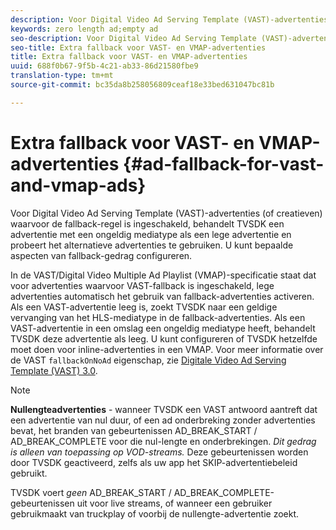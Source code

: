 ```yaml
---
description: Voor Digital Video Ad Serving Template (VAST)-advertenties (of creatieven) waarvoor de fallback-regel is ingeschakeld, behandelt TVSDK een advertentie met een ongeldig mediatype als een lege advertentie en probeert het alternatieve advertenties te gebruiken. U kunt bepaalde aspecten van fallback-gedrag configureren.
keywords: zero length ad;empty ad
seo-description: Voor Digital Video Ad Serving Template (VAST)-advertenties (of creatieven) waarvoor de fallback-regel is ingeschakeld, behandelt TVSDK een advertentie met een ongeldig mediatype als een lege advertentie en probeert het alternatieve advertenties te gebruiken. U kunt bepaalde aspecten van fallback-gedrag configureren.
seo-title: Extra fallback voor VAST- en VMAP-advertenties
title: Extra fallback voor VAST- en VMAP-advertenties
uuid: 688f0b67-9f5b-4c21-ab33-86d21580fbe9
translation-type: tm+mt
source-git-commit: bc35da8b258056809ceaf18e33bed631047bc81b

---
```



# Extra fallback voor VAST- en VMAP-advertenties {#ad-fallback-for-vast-and-vmap-ads}

Voor Digital Video Ad Serving Template (VAST)-advertenties (of creatieven) waarvoor de fallback-regel is ingeschakeld, behandelt TVSDK een advertentie met een ongeldig mediatype als een lege advertentie en probeert het alternatieve advertenties te gebruiken. U kunt bepaalde aspecten van fallback-gedrag configureren.

In de VAST/Digital Video Multiple Ad Playlist (VMAP)-specificatie staat dat voor advertenties waarvoor VAST-fallback is ingeschakeld, lege advertenties automatisch het gebruik van fallback-advertenties activeren. Als een VAST-advertentie leeg is, zoekt TVSDK naar een geldige vervanging van het HLS-mediatype in de fallback-advertenties. Als een VAST-advertentie in een omslag een ongeldig mediatype heeft, behandelt TVSDK deze advertentie als leeg. U kunt configureren of TVSDK hetzelfde moet doen voor inline-advertenties in een VMAP. Voor meer informatie over de VAST `fallbackOnNoAd` eigenschap, zie [Digitale Video Ad Serving Template (VAST) 3.0](https://www.iab.net/guidelines/508676/digitalvideo/vsuite/vast).

>[!NOTE]
>
>**Nullengteadvertenties** - wanneer TVSDK een VAST antwoord aantreft dat een advertentie van nul duur, of een ad onderbreking zonder advertenties bevat, het branden van gebeurtenissen AD_BREAK_START / AD_BREAK_COMPLETE voor die nul-lengte en onderbrekingen. *Dit gedrag is alleen van toepassing op VOD-streams.* Deze gebeurtenissen worden door TVSDK geactiveerd, zelfs als uw app het SKIP-advertentiebeleid gebruikt.
>
>TVSDK voert *geen* AD_BREAK_START / AD_BREAK_COMPLETE-gebeurtenissen uit voor live streams, of wanneer een gebruiker gebruikmaakt van truckplay of voorbij de nullengte-advertentie zoekt.
